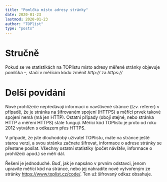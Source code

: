 ```yaml
---
title: "Pomlčka místo adresy stránky"
date: 2020-01-23
lastmod: 2020-01-23
author: "TOPlist"
type: "posts"
---
```

# Stručně

Pokud se ve statistikách na TOPlistu místo adresy měřené stránky objevuje pomlčka –, stačí v měřícím kódu změnit *http://* za *https://*
# Delší povídání

Nové prohlížeče nepředávají informaci o navštívené stránce (tzv. referer) v případě, že je stránka na šifrovaném spojení (HTTPS) a měřící prvek takové spojení nemá (má jen HTTP). Ostatní případy (obojí stejné, nebo stránka HTTP a měření HTTPS) stále fungují.
Měřící kód TOPlistu je proto od roku 2012 vytvářen s odkazem přes HTTPS.

V případě, že jste dlouhodobý uživatel TOPlistu, máte na stránce ještě starou verzi, a svou stránku začnete šifrovat, informace o adrese stránky se přestane posílat. Všechny ostatní statistiky (počet návštěv, informace o prohlížeči apod.) se měří dál.

Řešení je jednoduché. Buď, jak je napsáno v prvním odstavci, jenom upravíte měřící kód na stránce, nebo jej nahradíte nově vytvořeným ze stránky https://www.toplist.cz/code/. Ten už šifrovaný odkaz obsahuje.